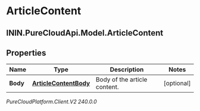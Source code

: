 # ArticleContent

## ININ.PureCloudApi.Model.ArticleContent

## Properties

|Name | Type | Description | Notes|
|------------ | ------------- | ------------- | -------------|
| **Body** | [**ArticleContentBody**](ArticleContentBody) | Body of the article content. | [optional] |



_PureCloudPlatform.Client.V2 240.0.0_
